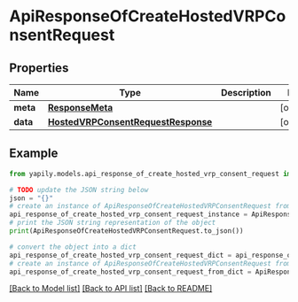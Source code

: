 # ApiResponseOfCreateHostedVRPConsentRequest


## Properties

Name | Type | Description | Notes
------------ | ------------- | ------------- | -------------
**meta** | [**ResponseMeta**](ResponseMeta.md) |  | [optional] 
**data** | [**HostedVRPConsentRequestResponse**](HostedVRPConsentRequestResponse.md) |  | [optional] 

## Example

```python
from yapily.models.api_response_of_create_hosted_vrp_consent_request import ApiResponseOfCreateHostedVRPConsentRequest

# TODO update the JSON string below
json = "{}"
# create an instance of ApiResponseOfCreateHostedVRPConsentRequest from a JSON string
api_response_of_create_hosted_vrp_consent_request_instance = ApiResponseOfCreateHostedVRPConsentRequest.from_json(json)
# print the JSON string representation of the object
print(ApiResponseOfCreateHostedVRPConsentRequest.to_json())

# convert the object into a dict
api_response_of_create_hosted_vrp_consent_request_dict = api_response_of_create_hosted_vrp_consent_request_instance.to_dict()
# create an instance of ApiResponseOfCreateHostedVRPConsentRequest from a dict
api_response_of_create_hosted_vrp_consent_request_from_dict = ApiResponseOfCreateHostedVRPConsentRequest.from_dict(api_response_of_create_hosted_vrp_consent_request_dict)
```
[[Back to Model list]](../README.md#documentation-for-models) [[Back to API list]](../README.md#documentation-for-api-endpoints) [[Back to README]](../README.md)


